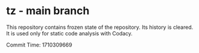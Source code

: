 # tz - main branch

This repository contains frozen state of the repository.
Its history is cleared. It is used only for static code
analysis with Codacy.

Commit Time: 1710309669
